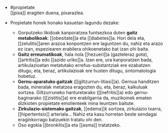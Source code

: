 - #propietate  
  [[pixa]] eragiten duena, pixarazlea.
- Propietate honek honako kasuetan lagundu dezake:
  
  + Gorputzeko likidoak kanporatzea funtsezkoa duten **gaitz metabolikoak**: [[obesitate]]a eta [[diabetes]]a. Hori dela eta, [[zelulitis]]aren arazoa konpontzen ere laguntzen du, nahiz eta arazo ez izan, espeziearen erabilera ohikoenetako bat izan ohi baita.
  + **Gaitz erreumatikoak**, hala nola [[hezueri]]a (gazteleraz _gota_), [[artritis]]a edo [[azido uriko]]a. Izan ere, ura kanporatzen bada, artikulazioetan metatutako errefus-substantziak ere ezabatzen ditugu, eta, beraz, artikulazioak ere husten ditugu, sintomatologia hobetuz.
  + **Gernu-aparatuko gaitzak** ([[giltzurrun-litiasi]]a). Gernua handitzen bada, mineralak metatzea eragozten du, eta, beraz, kalkuluak sortzea. Giltzurruneko hanturetarako ([[nefritis]]a) edo gernu-baginarako ([[zistitis]]a) ere erabilgarria da, muzikoinek ematen dizkioten propietate emolienteek mina leuntzen baitute.
  + **Zirkulazio-sistemako gaitzak**, [[edema]]k sortzea, zirkulazio txarra, [[hipertentsio]] arteriala... Nahiz eta kasu horretan beste sendagai eraginkorrago batzuekin tratatu ohi den.
  + Oso egokia [[bronkitis]]a eta [[asma]] tratatzeko.